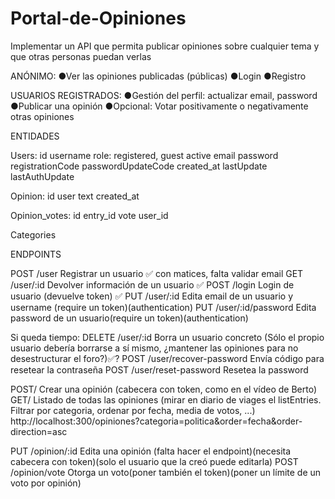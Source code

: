 # Portal-de-Opiniones

Implementar un API que permita publicar opiniones sobre cualquier tema y que otras personas puedan verlas

ANÓNIMO:
●Ver las opiniones publicadas (públicas)
●Login
●Registro

USUARIOS REGISTRADOS:
●Gestión del perfil: actualizar email, password
●Publicar una opinión
●Opcional: Votar positivamente o negativamente otras opiniones

ENTIDADES

Users:
id
username
role: registered, guest
active
email
password
registrationCode
passwordUpdateCode
created_at
lastUpdate
lastAuthUpdate

Opinion:
id
user
text
created_at

Opinion_votes:
id
entry_id
vote
user_id

Categories

ENDPOINTS

POST /user Registrar un usuario ✅ con matices, falta validar email
GET /user/:id Devolver información de un usuario ✅
POST /login Login de usuario (devuelve token) ✅
PUT /user/:id Edita email de un usuario y username (require un token)(authentication)
PUT /user/:id/password Edita password de un usuario(require un token)(authentication)

Si queda tiempo:
DELETE /user/:id Borra un usuario concreto (Sólo el propio usuario debería borrarse a sí mismo, ¿mantener las opiniones para no desestructurar el foro?)✅?
POST /user/recover-password Envía código para resetear la contraseña
POST /user/reset-password Resetea la password

POST/ Crear una opinión (cabecera con token, como en el vídeo de Berto)
GET/ Listado de todas las opiniones (mirar en diario de viages el listEntries. Filtrar por categoria, ordenar por fecha, media de votos, ...)
http://localhost:300/opiniones?categoria=politica&order=fecha&order-direction=asc

PUT /opinion/:id Edita una opinión (falta hacer el endpoint)(necesita cabecera con token)(solo el usuario que la creó puede editarla)
POST /opinion/vote Otorga un voto(poner también el token)(poner un límite de un voto por opinión)
